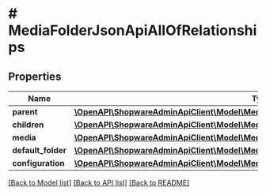 # # MediaFolderJsonApiAllOfRelationships

## Properties

Name | Type | Description | Notes
------------ | ------------- | ------------- | -------------
**parent** | [**\OpenAPI\ShopwareAdminApiClient\Model\MediaFolderJsonApiAllOfRelationshipsParent**](MediaFolderJsonApiAllOfRelationshipsParent.md) |  | [optional]
**children** | [**\OpenAPI\ShopwareAdminApiClient\Model\MediaFolderJsonApiAllOfRelationshipsChildren**](MediaFolderJsonApiAllOfRelationshipsChildren.md) |  | [optional]
**media** | [**\OpenAPI\ShopwareAdminApiClient\Model\MediaFolderJsonApiAllOfRelationshipsMedia**](MediaFolderJsonApiAllOfRelationshipsMedia.md) |  | [optional]
**default_folder** | [**\OpenAPI\ShopwareAdminApiClient\Model\MediaFolderJsonApiAllOfRelationshipsDefaultFolder**](MediaFolderJsonApiAllOfRelationshipsDefaultFolder.md) |  | [optional]
**configuration** | [**\OpenAPI\ShopwareAdminApiClient\Model\MediaFolderJsonApiAllOfRelationshipsConfiguration**](MediaFolderJsonApiAllOfRelationshipsConfiguration.md) |  | [optional]

[[Back to Model list]](../../README.md#models) [[Back to API list]](../../README.md#endpoints) [[Back to README]](../../README.md)
